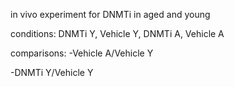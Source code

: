 in vivo experiment for DNMTi in aged and young 

conditions: DNMTi Y, Vehicle Y, DNMTi A, Vehicle A

comparisons:
-Vehicle A/Vehicle Y

-DNMTi Y/Vehicle Y
